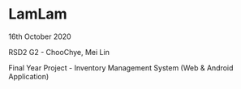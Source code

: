 # LamLam
16th October 2020

RSD2 G2 - ChooChye, Mei Lin

Final Year Project - Inventory Management System (Web & Android Application)
